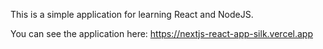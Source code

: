 This is a simple application for learning React and NodeJS.

You can see the application here: https://nextjs-react-app-silk.vercel.app